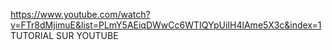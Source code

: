 https://www.youtube.com/watch?v=FTr8dMjimuE&list=PLmY5AEiqDWwCc6WTIQYpUiIH4lAme5X3c&index=1
TUTORIAL SUR YOUTUBE
